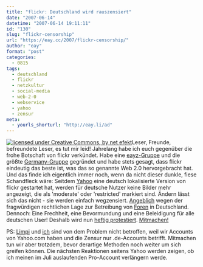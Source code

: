 ```yaml
---
title: "flickr: Deutschland wird rauszensiert"
date: "2007-06-14"
datetime: "2007-06-14 19:11:11"
id: "130"
slug: "flickr-censorship"
url: "https://eay.cc/2007/flickr-censorship/"
author: "eay"
format: "post"
categories:
  - 0815
tags:
  - deutschland
  - flickr
  - netzkultur
  - social-media
  - web-2-0
  - webservice
  - yahoo
  - zensur
meta:
  - yourls_shorturl: "http://eay.li/ad"
---
```


[![](/uploads/2007/flickrcensorship.jpg "licensed under Creative Commons, by net efekt")](http://www.flickr.com/photos/wheatfields/546878452/)Leser, Freunde, befreundete Leser, es tut mir leid! Jahrelang habe ich euch gegenüber die frohe Botschaft von flickr verkündet. Habe eine [eayz-Gruppe](http://www.flickr.com/groups/eayz/) und die größte [Germany-Gruppe](http://www.flickr.com/groups/germany/) gegründet und habe stets gesagt, dass flickr eindeutig das beste ist, was das so genannte Web 2.0 hervorgebracht hat. Und das finde ich eigentlich immer noch, wenn da nicht dieser dunkle, fiese Schandfleck wäre: Seitdem [Yahoo](http://de.wikipedia.org/wiki/Yahoo%21) eine deutsch lokalisierte Version von flickr gestartet hat, werden für deutsche Nutzer keine Bilder mehr angezeigt, die als 'moderate' oder 'restricted' markiert sind. Ändern lässt sich das nicht - sie werden einfach wegzensiert. [Angeblich](http://www.spreeblick.com/2007/06/14/filtr/) wegen der fragwürdigen rechtlichen Lage zur Betreibung von [Foren](http://eay.cc/board/) in Deutschland. Dennoch: Eine Frechheit, eine Bevormundung und eine Beleidigung für alle deutschen User! Deshalb wird nun [heftig protestiert](http://www.flickr.com/groups/againstcensorship/pool/). [Mitmachen!](http://www.flickr.com/photos/atomtigerzoo/543864623/)

PS: [Limpi](http://www.flickr.com/photos/limpi/546572322/) und [ich](http://www.flickr.com/photos/eay/544256034/) sind von dem Problem nicht betroffen, weil wir Accounts von Yahoo.com haben und die Zensur nur .de-Accounts betrifft. Mitmachen tun wir aber trotzdem, bevor derartige Methoden noch weiter um sich greifen können. Die nächsten Reaktionen seitens Yahoo werden zeigen, ob ich meinen im Juli auslaufenden Pro-Account verlängern werde.

